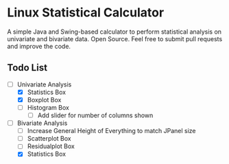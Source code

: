 # Linux Statistical Calculator
A simple Java and Swing-based calculator to perform statistical analysis on univariate and bivariate data.
Open Source. Feel free to submit pull requests and improve the code.

## Todo List
- [ ] Univariate Analysis
  - [x] Statistics Box
  - [x] Boxplot Box
  - [ ] Histogram Box
    - [ ] Add slider for number of columns shown
- [ ] Bivariate Analysis
  - [ ] Increase General Height of Everything to match JPanel size
  - [ ] Scatterplot Box
  - [ ] Residualplot Box
  - [x] Statistics Box
